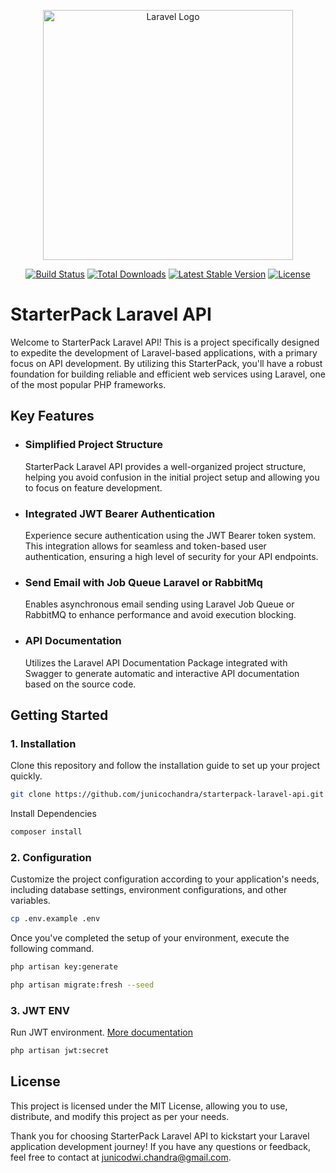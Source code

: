 <p align="center"><a href="https://laravel.com" target="_blank"><img src="https://raw.githubusercontent.com/laravel/art/master/logo-lockup/5%20SVG/2%20CMYK/1%20Full%20Color/laravel-logolockup-cmyk-red.svg" width="400" alt="Laravel Logo"></a></p>

<p align="center">
<a href="https://github.com/laravel/framework/actions"><img src="https://github.com/laravel/framework/workflows/tests/badge.svg" alt="Build Status"></a>
<a href="https://packagist.org/packages/laravel/framework"><img src="https://img.shields.io/packagist/dt/laravel/framework" alt="Total Downloads"></a>
<a href="https://packagist.org/packages/laravel/framework"><img src="https://img.shields.io/packagist/v/laravel/framework" alt="Latest Stable Version"></a>
<a href="https://packagist.org/packages/laravel/framework"><img src="https://img.shields.io/packagist/l/laravel/framework" alt="License"></a>
</p>

# StarterPack Laravel API
Welcome to StarterPack Laravel API! This is a project specifically designed to expedite the development of Laravel-based applications, with a primary focus on API development. By utilizing this StarterPack, you'll have a robust foundation for building reliable and efficient web services using Laravel, one of the most popular PHP frameworks.

## Key Features
- ### Simplified Project Structure
  StarterPack Laravel API provides a well-organized project structure, helping you avoid confusion in the initial project setup and allowing you to focus on feature development.
- ### Integrated JWT Bearer Authentication
  Experience secure authentication using the JWT Bearer token system. This integration allows for seamless and token-based user authentication, ensuring a high level of security for your API endpoints.
- ### Send Email with Job Queue Laravel or RabbitMq
  Enables asynchronous email sending using Laravel Job Queue or RabbitMQ to enhance performance and avoid execution blocking.
- ### API Documentation
  Utilizes the Laravel API Documentation Package integrated with Swagger to generate automatic and interactive API documentation based on the source code.
    
## Getting Started
### 1. Installation
Clone this repository and follow the installation guide to set up your project quickly.
```bash
git clone https://github.com/junicochandra/starterpack-laravel-api.git
```
Install Dependencies
```bash
composer install
```

### 2. Configuration
Customize the project configuration according to your application's needs, including database settings, environment configurations, and other variables.
```bash
cp .env.example .env
```
Once you've completed the setup of your environment, execute the following command.
```bash
php artisan key:generate

php artisan migrate:fresh --seed
```

### 3. JWT ENV
Run JWT environment. [More documentation](https://jwt-auth.readthedocs.io/en/develop)
```bash
php artisan jwt:secret
```
## License
This project is licensed under the MIT License, allowing you to use, distribute, and modify this project as per your needs.

Thank you for choosing StarterPack Laravel API to kickstart your Laravel application development journey! If you have any questions or feedback, feel free to contact at junicodwi.chandra@gmail.com.
